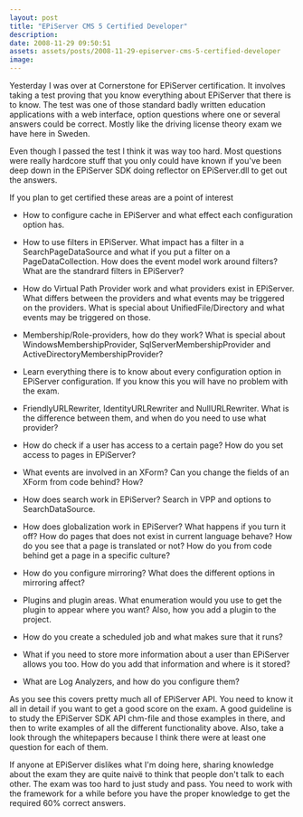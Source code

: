 ```yaml
---
layout: post
title: "EPiServer CMS 5 Certified Developer"
description:
date: 2008-11-29 09:50:51
assets: assets/posts/2008-11-29-episerver-cms-5-certified-developer
image: 
---
```


Yesterday I was over at Cornerstone for EPiServer certification. It involves taking a test proving that you know everything about EPiServer that there is to know. The test was one of those standard badly written education applications with a web interface, option questions where one or several answers could be correct. Mostly like the driving license theory exam we have here in Sweden.

Even though I passed the test I think it was way too hard. Most questions were really hardcore stuff that you only could have known if you've been deep down in the EPiServer SDK doing reflector on EPiServer.dll to get out the answers.

If you plan to get certified these areas are a point of interest

* How to configure cache in EPiServer and what effect each configuration option has.

* How to use filters in EPiServer. What impact has a filter in a SearchPageDataSource and what if you put a filter on a PageDataCollection. How does the event model work around filters? What are the standrard filters in EPiServer?

* How do Virtual Path Provider work and what providers exist in EPiServer. What differs between the providers and what events may be triggered on the providers. What is special about UnifiedFile/Directory and what events may be triggered on those.

* Membership/Role-providers, how do they work? What is special about WindowsMembershipProvider, SqlServerMembershipProvider and ActiveDirectoryMembershipProvider?

* Learn everything there is to know about every configuration option in EPiServer configuration. If you know this you will have no problem with the exam.

* FriendlyURLRewriter, IdentityURLRewriter and NullURLRewriter. What is the difference between them, and when do you need to use what provider?

* How do check if a user has access to a certain page? How do you set access to pages in EPiServer?

* What events are involved in an XForm? Can you change the fields of an XForm from code behind? How?

* How does search work in EPiServer? Search in VPP and options to SearchDataSource.

* How does globalization work in EPiServer? What happens if you turn it off? How do pages that does not exist in current language behave? How do you see that a page is translated or not? How do you from code behind get a page in a specific culture?

* How do you configure mirroring? What does the different options in mirroring affect?

* Plugins and plugin areas. What enumeration would you use to get the plugin to appear where you want? Also, how you add a plugin to the project.

* How do you create a scheduled job and what makes sure that it runs?

* What if you need to store more information about a user than EPiServer allows you too. How do you add that information and where is it stored?

* What are Log Analyzers, and how do you configure them?

As you see this covers pretty much all of EPiServer API. You need to know it all in detail if you want to get a good score on the exam. A good guideline is to study the EPiServer SDK API chm-file and those examples in there, and then to write examples of all the different functionality above. Also, take a look through the whitepapers because I think there were at least one question for each of them.

If anyone at EPiServer dislikes what I'm doing here, sharing knowledge about the exam they are quite naivë to think that people don't talk to each other. The exam was too hard to just study and pass. You need to work with the framework for a while before you have the proper knowledge to get the required 60% correct answers.
